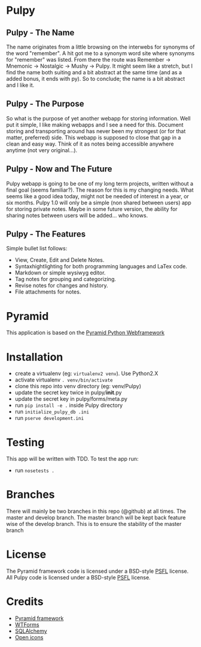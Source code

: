 Pulpy
=====

## Pulpy - The Name
The name originates from a little browsing on the interwebs for synonyms of the word "remember". A hit got me to a synonym word site where synonyms for "remember" was listed. From there the route was Remember -> Mnemonic -> Nostalgic -> Mushy -> Pulpy. It might seem like a stretch, but I find the name both suiting and a bit abstract at the same time (and as a added bonus, it ends with py). So to conclude; the name is a bit abstract and I like it.

## Pulpy - The Purpose
So what is the purpose of yet another webapp for storing information. Well put it simple, I like making webapps and I see a need for this. Document storing and transporting around has never been my strongest (or for that matter, preferred) side. This webapp is supposed to close that gap in a clean and easy way. Think of it as notes being accessible anywhere anytime (not very original...).

## Pulpy - Now and The Future
Pulpy webapp is going to be one of my long term projects, written without a final goal (seems familiar?). The reason for this is my changing needs. What seems like a good idea today, might not be needed of interest in a year, or six months. Pulpy 1.0 will only be a simple (non shared between users) app for storing private notes. Maybe in some future version, the ability for sharing notes between users will be added... who knows.

## Pulpy - The Features
Simple bullet list follows:
* View, Create, Edit and Delete Notes.
* Syntaxhightlighting for both programming languages and LaTex code. 
* Markdown or simple wysiwyg editor.
* Tag notes for grouping and categorizing.
* Revise notes for changes and history.
* File attachments for notes.


Pyramid
=======
This application is based on the [Pyramid Python Webframework](http://www.pylonsproject.org/)

Installation
============
  * create a virtualenv (eg: `virtualenv2 venv`). Use Python2.X
  * activate virtualenv `. venv/bin/activate`
  * clone this repo into venv directory (eg: venv/Pulpy)
  * update the secret key twice in pulpy/__init__.py
  * update the secret key in pulpy/forms/meta.py
  * run `pip install -e .` inside Pulpy directory
  * run `initialize_pulpy_db .ini`
  * run `pserve development.ini`

Testing
=======
This app will be written with TDD. To test the app run:
  * run `nosetests .`

Branches
========
There will mainly be two branches in this repo (@github) at all times. The master and develop branch.
The master branch will be kept back feature wise of the develop branch. This is to ensure the stability of the master branch

License
=======
The Pyramid framework code is licensed under a BSD-style [PSFL](http://www.pylonsproject.org/about/license) license.
All Pulpy code is licensed under a BSD-style [PSFL](http://en.wikipedia.org/wiki/Python_Software_Foundation_License) license.

Credits
=======
  * [Pyramid framework](http://www.pylonsproject.org/)
  * [WTForms](http://wtforms.simplecodes.com/docs/1.0.4/)
  * [SQLAlchemy](http://www.sqlalchemy.org/)
  * [Open icons](http://openiconlibrary.sourceforge.net/gallery2/?./Icons/apps/knotes.png)

